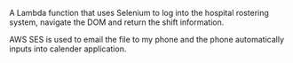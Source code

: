 A Lambda function that uses Selenium to log into the hospital rostering system, navigate the DOM and return the shift information. 

AWS SES is used to email the file to my phone and the phone automatically inputs into calender application.
